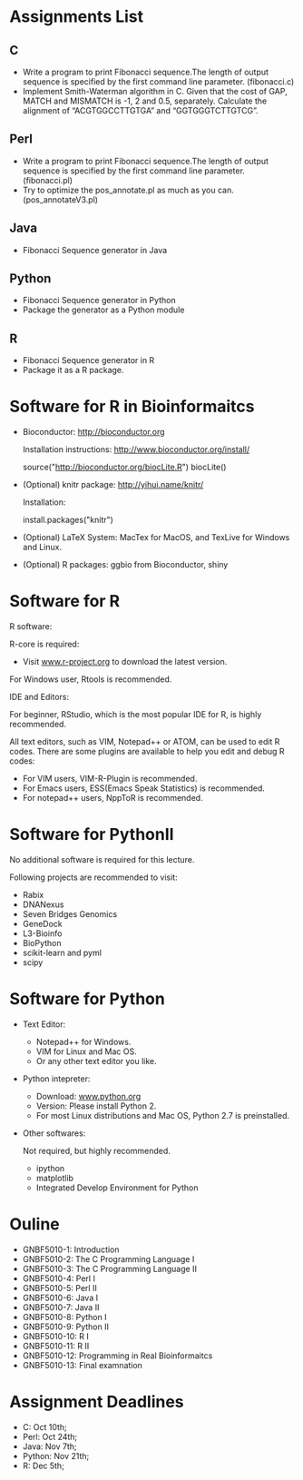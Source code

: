 # Assignments List
## C
* Write a program to print Fibonacci sequence.The length of output sequence is specified by the first command line parameter. (fibonacci.c)
* Implement Smith-Waterman algorithm in C. Given that the cost of GAP, MATCH and MISMATCH is -1, 2 and 0.5, separately. Calculate the alignment of “ACGTGGCCTTGTGA” and “GGTGGGTCTTGTCG”.

## Perl
* Write a program to print Fibonacci sequence.The
length of output sequence is specified by the first command line parameter. (fibonacci.pl)
* Try to optimize the pos\_annotate.pl as much as you can. (pos\_annotateV3.pl)

## Java
* Fibonacci Sequence generator in Java

## Python
* Fibonacci Sequence generator in Python
* Package the generator as a Python module

## R
* Fibonacci Sequence generator in R
* Package it as a R package.


# Software for R in Bioinformaitcs

* Bioconductor: http://bioconductor.org

  Installation instructions: http://www.bioconductor.org/install/

    source("http://bioconductor.org/biocLite.R")
    biocLite()

* (Optional) knitr package: http://yihui.name/knitr/

  Installation:

    install.packages("knitr")

* (Optional)  LaTeX System: MacTex for MacOS, and TexLive for Windows and Linux.

* (Optional)  R packages: ggbio from Bioconductor, shiny

# Software for R

R software:

R-core is required:

* Visit www.r-project.org to download the latest version.

For Windows user, Rtools is recommended.

IDE and Editors:

For beginner, RStudio, which is the most popular IDE for R, is highly recommended.

All text editors, such as VIM, Notepad++ or ATOM, can be used to edit R codes. There are
some plugins are available to help you edit and debug R codes:

* For VIM users, VIM-R-Plugin is recommended.
* For Emacs users, ESS(Emacs Speak Statistics) is recommended.
* For notepad++ users, NppToR is recommended.


# Software for PythonII

No additional software is required for this lecture.

Following projects are recommended to visit:

* Rabix
* DNANexus
* Seven Bridges Genomics
* GeneDock
* L3-Bioinfo
* BioPython
* scikit-learn and pyml
* scipy

# Software for Python

* Text Editor:

  * Notepad++ for Windows.
  * VIM for Linux and Mac OS.
  * Or any other text editor you like.

* Python intepreter:

  * Download: www.python.org
  * Version: Please install Python 2.
  * For most Linux distributions and Mac OS, Python 2.7 is preinstalled.

* Other softwares:

  Not required, but highly recommended.

  * ipython
  * matplotlib
  * Integrated Develop Environment for Python

# Ouline

* GNBF5010-1: Introduction
* GNBF5010-2: The C Programming Language I
* GNBF5010-3: The C Programming Language II
* GNBF5010-4: Perl I
* GNBF5010-5: Perl II
* GNBF5010-6: Java I
* GNBF5010-7: Java II
* GNBF5010-8: Python I
* GNBF5010-9: Python II
* GNBF5010-10: R I
* GNBF5010-11: R II
* GNBF5010-12: Programming in Real Bioinformaitcs
* GNBF5010-13: Final examnation


# Assignment Deadlines

* C: Oct 10th;
* Perl: Oct 24th;
* Java: Nov 7th;
* Python: Nov 21th;
* R: Dec 5th;
